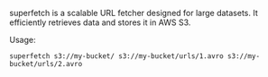 superfetch is a scalable URL fetcher designed for large datasets. It efficiently retrieves data and stores it in AWS S3.

Usage:
```
superfetch s3://my-bucket/ s3://my-bucket/urls/1.avro s3://my-bucket/urls/2.avro
```
